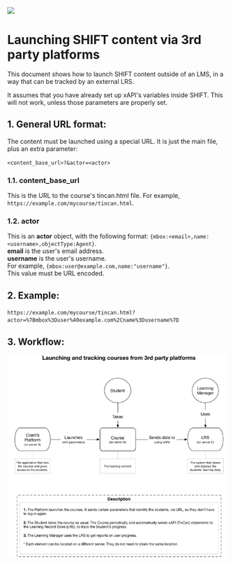 ![](http://assets.shiftelearning.com/logo/logo_s.png)

# Launching SHIFT content via 3rd party platforms

This document shows how to launch SHIFT content outside of an LMS, in a way that can be tracked by an external LRS.

It assumes that you have already set up xAPI's variables inside SHIFT. This will not work, unless those parameters are properly set.

## 1. General URL format:

The content must be launched using a special URL. It is just the main file, plus an extra parameter:

`<content_base_url>?&actor=<actor>`

### 1.1. content_base_url
This is the URL to the course's tincan.html file. For example, `https://example.com/mycourse/tincan.html`.

### 1.2. actor
This is an **actor** object, with the following format:
`{mbox:<email>,name:<username>,objectType:Agent}`.  
**email** is the user's email address.  
**username** is the user's username.  
For example, `{mbox:user@example.com,name:"username"}`.  
This value must be URL encoded.

## 2. Example:

`https://example.com/mycourse/tincan.html?actor=%7Bmbox%3Duser%40example.com%2Cname%3Dusername%7D`

## 3. Workflow:
![](3rdparty_xapi_workflow.png)
